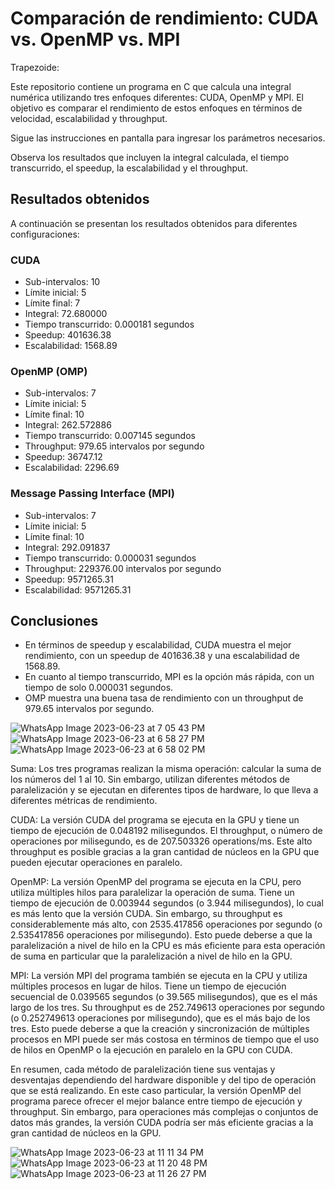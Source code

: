# Comparación de rendimiento: CUDA vs. OpenMP vs. MPI

Trapezoide:

Este repositorio contiene un programa en C que calcula una integral numérica utilizando tres enfoques diferentes: CUDA, OpenMP y MPI. El objetivo es comparar el rendimiento de estos enfoques en términos de velocidad, escalabilidad y throughput.

Sigue las instrucciones en pantalla para ingresar los parámetros necesarios.

Observa los resultados que incluyen la integral calculada, el tiempo transcurrido, el speedup, la escalabilidad y el throughput.

## Resultados obtenidos

A continuación se presentan los resultados obtenidos para diferentes configuraciones:

### CUDA

- Sub-intervalos: 10
- Límite inicial: 5
- Límite final: 7
- Integral: 72.680000
- Tiempo transcurrido: 0.000181 segundos
- Speedup: 401636.38
- Escalabilidad: 1568.89

### OpenMP (OMP)

- Sub-intervalos: 7
- Límite inicial: 5
- Límite final: 10
- Integral: 262.572886
- Tiempo transcurrido: 0.007145 segundos
- Throughput: 979.65 intervalos por segundo
- Speedup: 36747.12
- Escalabilidad: 2296.69

### Message Passing Interface (MPI)

- Sub-intervalos: 7
- Límite inicial: 5
- Límite final: 10
- Integral: 292.091837
- Tiempo transcurrido: 0.000031 segundos
- Throughput: 229376.00 intervalos por segundo
- Speedup: 9571265.31
- Escalabilidad: 9571265.31

## Conclusiones

- En términos de speedup y escalabilidad, CUDA muestra el mejor rendimiento, con un speedup de 401636.38 y una escalabilidad de 1568.89.
- En cuanto al tiempo transcurrido, MPI es la opción más rápida, con un tiempo de solo 0.000031 segundos.
- OMP muestra una buena tasa de rendimiento con un throughput de 979.65 intervalos por segundo.





![WhatsApp Image 2023-06-23 at 7 05 43 PM](https://github.com/SC3UIS/IntroPP2182032/assets/46767951/cb358b7d-f31e-408c-9bca-e84345a6c2c2)
![WhatsApp Image 2023-06-23 at 6 58 27 PM](https://github.com/SC3UIS/IntroPP2182032/assets/46767951/5da6bfd9-4a8f-4104-af97-36ec3e1669e5)
![WhatsApp Image 2023-06-23 at 6 58 02 PM](https://github.com/SC3UIS/IntroPP2182032/assets/46767951/eb7b4b8b-eebb-4008-83f1-5d40984a0407)

Suma:
Los tres programas realizan la misma operación: calcular la suma de los números del 1 al 10. Sin embargo, utilizan diferentes métodos de paralelización y se ejecutan en diferentes tipos de hardware, lo que lleva a diferentes métricas de rendimiento.

CUDA: La versión CUDA del programa se ejecuta en la GPU y tiene un tiempo de ejecución de 0.048192 milisegundos. El throughput, o número de operaciones por milisegundo, es de 207.503326 operations/ms. Este alto throughput es posible gracias a la gran cantidad de núcleos en la GPU que pueden ejecutar operaciones en paralelo.

OpenMP: La versión OpenMP del programa se ejecuta en la CPU, pero utiliza múltiples hilos para paralelizar la operación de suma. Tiene un tiempo de ejecución de 0.003944 segundos (o 3.944 milisegundos), lo cual es más lento que la versión CUDA. Sin embargo, su throughput es considerablemente más alto, con 2535.417856 operaciones por segundo (o 2.535417856 operaciones por milisegundo). Esto puede deberse a que la paralelización a nivel de hilo en la CPU es más eficiente para esta operación de suma en particular que la paralelización a nivel de hilo en la GPU.

MPI: La versión MPI del programa también se ejecuta en la CPU y utiliza múltiples procesos en lugar de hilos. Tiene un tiempo de ejecución secuencial de 0.039565 segundos (o 39.565 milisegundos), que es el más largo de los tres. Su throughput es de 252.749613 operaciones por segundo (o 0.252749613 operaciones por milisegundo), que es el más bajo de los tres. Esto puede deberse a que la creación y sincronización de múltiples procesos en MPI puede ser más costosa en términos de tiempo que el uso de hilos en OpenMP o la ejecución en paralelo en la GPU con CUDA.

En resumen, cada método de paralelización tiene sus ventajas y desventajas dependiendo del hardware disponible y del tipo de operación que se está realizando. En este caso particular, la versión OpenMP del programa parece ofrecer el mejor balance entre tiempo de ejecución y throughput. Sin embargo, para operaciones más complejas o conjuntos de datos más grandes, la versión CUDA podría ser más eficiente gracias a la gran cantidad de núcleos en la GPU.

![WhatsApp Image 2023-06-23 at 11 11 34 PM](https://github.com/SC3UIS/IntroPP2182032/assets/46767951/a53eaad0-738d-4a6a-a88b-13dbc7c8ab65)
![WhatsApp Image 2023-06-23 at 11 20 48 PM](https://github.com/SC3UIS/IntroPP2182032/assets/46767951/ff8d3896-ab0f-4ef8-b413-5bd33c3afa13)
![WhatsApp Image 2023-06-23 at 11 26 27 PM](https://github.com/SC3UIS/IntroPP2182032/assets/46767951/c58f3139-c6c0-49f4-9f29-93abe3d84148)


